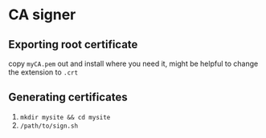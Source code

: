 # CA signer

## Exporting root certificate
copy `myCA.pem` out and install where you need it, might be helpful to change the extension to `.crt`  

## Generating certificates
1. `mkdir mysite && cd mysite`
2. `/path/to/sign.sh`
